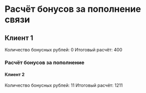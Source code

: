 # Расчёт бонусов за пополнение связи
## Клиент 1
Количество бонусных рублей: 0
Итоговый расчёт: 400
### Расчёт бонусов за пополнение
#### Клиент 2
Количество бонусных рублей: 11
Итоговый расчёт: 1211